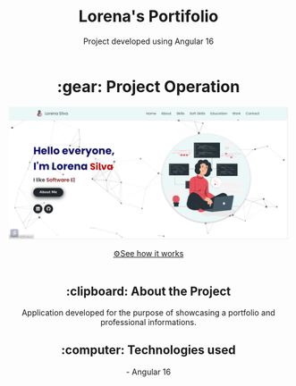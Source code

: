 <h1 align="center" font-size="20px">Lorena's Portifolio </h1>

<div align="center">
Project developed using Angular 16
</div>
<br>

<h1 align="center" > :gear: Project Operation </h1>

<p align="center" >
<img  width="500px" src="/lorenasportifolio.png" alt="model" >
</p>

<div align="center">
<a href="https://lorenasportifolio.netlify.app">⚙️See how it works</a>
</div>  

<br>

<h2 align="center"> :clipboard: About the Project </h2>

<div align="center">
Application developed for the purpose of showcasing a portfolio and professional informations.
</div>

<h2 align="center"> :computer: Technologies used </h2>
<div align="center">
- Angular 16
</div>
